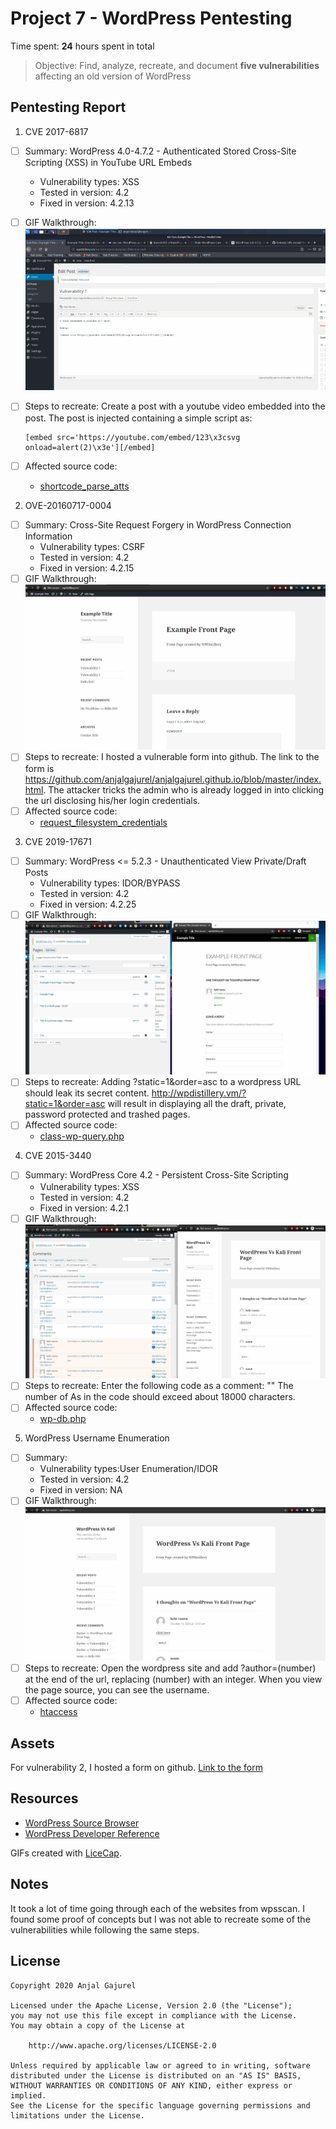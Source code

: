 # Project 7 - WordPress Pentesting

Time spent: **24** hours spent in total

> Objective: Find, analyze, recreate, and document **five vulnerabilities** affecting an old version of WordPress

## Pentesting Report

1. CVE 2017-6817
  - [ ] Summary: WordPress 4.0-4.7.2 - Authenticated Stored Cross-Site Scripting (XSS) in YouTube URL Embeds
    - Vulnerability types: XSS
    - Tested in version: 4.2
    - Fixed in version: 4.2.13
  - [ ] GIF Walkthrough: <img src="vulnerability1.gif" alt="Vulnerability 1">
  - [ ] Steps to recreate: Create a post with a youtube video embedded into the post. The post is injected containing a simple script as: 
  
        [embed src='https://youtube.com/embed/123\x3csvg onload=alert(2)\x3e'][/embed]
  - [ ] Affected source code:
    - [shortcode_parse_atts](https://developer.wordpress.org/reference/functions/shortcode_parse_atts/)
2. OVE-20160717-0004
  - [ ] Summary: Cross-Site Request Forgery in WordPress Connection Information
    - Vulnerability types: CSRF
    - Tested in version: 4.2
    - Fixed in version: 4.2.15
  - [ ] GIF Walkthrough: <img src="vulnerability2.gif" alt="Vulnerability 2">
  - [ ] Steps to recreate: I hosted a vulnerable form into github. The link to the form is https://github.com/anjalgajurel/anjalgajurel.github.io/blob/master/index.html. The             attacker tricks the admin who is already logged in into clicking the url disclosing his/her login credentials.
  - [ ] Affected source code: 
    - [request_filesystem_credentials](https://developer.wordpress.org/reference/functions/request_filesystem_credentials/)
3. CVE 2019-17671
  - [ ] Summary: WordPress <= 5.2.3 - Unauthenticated View Private/Draft Posts
    - Vulnerability types: IDOR/BYPASS
    - Tested in version: 4.2
    - Fixed in version: 4.2.25
  - [ ] GIF Walkthrough: <img src="vulnerability3.gif" alt="Vulnerability 3">
  - [ ] Steps to recreate: Adding ?static=1&order=asc to a wordpress URL should leak its secret content. http://wpdistillery.vm/?static=1&order=asc will result in displaying           all the draft, private, password protected and trashed pages.
  - [ ] Affected source code:
    - [class-wp-query.php](https://developer.wordpress.org/reference/files/wp-includes/class-wp-query.php/)
4. CVE 2015-3440
  - [ ] Summary: WordPress Core 4.2 - Persistent Cross-Site Scripting 
    - Vulnerability types: XSS
    - Tested in version: 4.2
    - Fixed in version: 4.2.1
  - [ ] GIF Walkthrough: <img src="vulnerability4.gif" alt="Vulnerability 4">
  - [ ] Steps to recreate: Enter the following code as a comment:
      "<a title='x onmouseover=alert(unescape(/hello%20world/.source)) style=position:absolute;left:0;top:0;width:5000px;height:5000px  AAAAAAAAAAAA...[64 kb]..AAA'></a>"
      The number of As in the code should exceed about 18000 characters.
  - [ ] Affected source code:
    - [wp-db.php](https://developer.wordpress.org/reference/files/wp-includes/wp-db.php/)
5. WordPress Username Enumeration
  - [ ] Summary: 
    - Vulnerability types:User Enumeration/IDOR
    - Tested in version: 4.2
    - Fixed in version: NA
  - [ ] GIF Walkthrough: <img src="vulnerability5.gif" alt="Vulnerability 5">
  - [ ] Steps to recreate: Open the wordpress site and add ?author=(number) at the end of the url, replacing (number) with an integer. When you view the page source, you can
        see the username.
  - [ ] Affected source code:
    - [htaccess](https://wordpress.org/support/article/htaccess/) 

## Assets

For vulnerability 2, I hosted a form on github. [Link to the form](https://github.com/anjalgajurel/anjalgajurel.github.io/blob/master/index.html)

## Resources

- [WordPress Source Browser](https://core.trac.wordpress.org/browser/)
- [WordPress Developer Reference](https://developer.wordpress.org/reference/)

GIFs created with [LiceCap](http://www.cockos.com/licecap/).

## Notes

It took a lot of time going through each of the websites from wpsscan. I found some proof of concepts but I was not able to recreate some of the vulnerabilities while following the same steps. 

## License

    Copyright 2020 Anjal Gajurel

    Licensed under the Apache License, Version 2.0 (the "License");
    you may not use this file except in compliance with the License.
    You may obtain a copy of the License at

        http://www.apache.org/licenses/LICENSE-2.0

    Unless required by applicable law or agreed to in writing, software
    distributed under the License is distributed on an "AS IS" BASIS,
    WITHOUT WARRANTIES OR CONDITIONS OF ANY KIND, either express or implied.
    See the License for the specific language governing permissions and
    limitations under the License.
